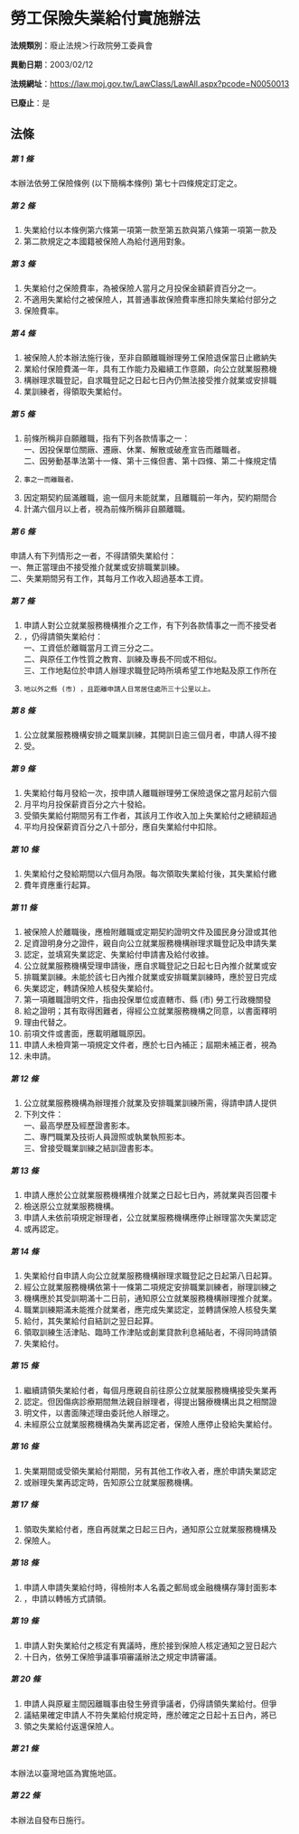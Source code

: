 # 勞工保險失業給付實施辦法

**法規類別**：廢止法規＞行政院勞工委員會

**異動日期**：2003/02/12  

**法規網址**：https://law.moj.gov.tw/LawClass/LawAll.aspx?pcode=N0050013

**已廢止**：是



## 法條
##### 第 1 條
本辦法依勞工保險條例 (以下簡稱本條例) 第七十四條規定訂定之。

##### 第 2 條
1. 失業給付以本條例第六條第一項第一款至第五款與第八條第一項第一款及
1. 第二款規定之本國籍被保險人為給付適用對象。

##### 第 3 條
1. 失業給付之保險費率，為被保險人當月之月投保金額薪資百分之一。
1. 不適用失業給付之被保險人，其普通事故保險費率應扣除失業給付部分之
1. 保險費率。

##### 第 4 條
1. 被保險人於本辦法施行後，至非自願離職辦理勞工保險退保當日止繳納失
1. 業給付保險費滿一年，具有工作能力及繼續工作意願，向公立就業服務機
1. 構辦理求職登記，自求職登記之日起七日內仍無法接受推介就業或安排職
1. 業訓練者，得領取失業給付。

##### 第 5 條
1. 前條所稱非自願離職，指有下列各款情事之一：  
一、因投保單位關廠、遷廠、休業、解散或破產宣告而離職者。  
二、因勞動基準法第十一條、第十三條但書、第十四條、第二十條規定情
1.     事之一而離職者。
1. 因定期契約屆滿離職，逾一個月未能就業，且離職前一年內，契約期間合
1. 計滿六個月以上者，視為前條所稱非自願離職。

##### 第 6 條
申請人有下列情形之一者，不得請領失業給付：  
一、無正當理由不接受推介就業或安排職業訓練。  
二、失業期間另有工作，其每月工作收入超過基本工資。

##### 第 7 條
1. 申請人對公立就業服務機構推介之工作，有下列各款情事之一而不接受者
1. ，仍得請領失業給付：  
一、工資低於離職當月工資三分之二。  
二、與原任工作性質之教育、訓練及專長不同或不相似。  
三、工作地點位於申請人辦理求職登記時所填希望工作地點及原工作所在
1.     地以外之縣 (市) ，且距離申請人日常居住處所三十公里以上。

##### 第 8 條
1. 公立就業服務機構安排之職業訓練，其開訓日逾三個月者，申請人得不接
1. 受。

##### 第 9 條
1. 失業給付每月發給一次，按申請人離職辦理勞工保險退保之當月起前六個
1. 月平均月投保薪資百分之六十發給。
1. 受領失業給付期間另有工作者，其該月工作收入加上失業給付之總額超過
1. 平均月投保薪資百分之八十部分，應自失業給付中扣除。

##### 第 10 條
1. 失業給付之發給期間以六個月為限。每次領取失業給付後，其失業給付繳
1. 費年資應重行起算。

##### 第 11 條
1. 被保險人於離職後，應檢附離職或定期契約證明文件及國民身分證或其他
1. 足資證明身分之證件，親自向公立就業服務機構辦理求職登記及申請失業
1. 認定，並填寫失業認定、失業給付申請書及給付收據。
1. 公立就業服務機構受理申請後，應自求職登記之日起七日內推介就業或安
1. 排職業訓練。未能於該七日內推介就業或安排職業訓練時，應於翌日完成
1. 失業認定，轉請保險人核發失業給付。
1. 第一項離職證明文件，指由投保單位或直轄市、縣 (市) 勞工行政機關發
1. 給之證明；其有取得困難者，得經公立就業服務機構之同意，以書面釋明
1. 理由代替之。
1. 前項文件或書面，應載明離職原因。
1. 申請人未檢齊第一項規定文件者，應於七日內補正；屆期未補正者，視為
1. 未申請。

##### 第 12 條
1. 公立就業服務機構為辦理推介就業及安排職業訓練所需，得請申請人提供
1. 下列文件：  
一、最高學歷及經歷證書影本。  
二、專門職業及技術人員證照或執業執照影本。  
三、曾接受職業訓練之結訓證書影本。

##### 第 13 條
1. 申請人應於公立就業服務機構推介就業之日起七日內，將就業與否回覆卡
1. 檢送原公立就業服務機構。
1. 申請人未依前項規定辦理者，公立就業服務機構應停止辦理當次失業認定
1. 或再認定。

##### 第 14 條
1. 失業給付自申請人向公立就業服務機構辦理求職登記之日起第八日起算。
1. 經公立就業服務機構依第十一條第二項規定安排職業訓練者，辦理訓練之
1. 機構應於其受訓期滿十二日前，通知原公立就業服務機構辦理推介就業。
1. 職業訓練期滿未能推介就業者，應完成失業認定，並轉請保險人核發失業
1. 給付，其失業給付自結訓之翌日起算。
1. 領取訓練生活津貼、臨時工作津貼或創業貸款利息補貼者，不得同時請領
1. 失業給付。

##### 第 15 條
1. 繼續請領失業給付者，每個月應親自前往原公立就業服務機構接受失業再
1. 認定。但因傷病診療期間無法親自辦理者，得提出醫療機構出具之相關證
1. 明文件，以書面陳述理由委託他人辦理之。
1. 未經原公立就業服務機構為失業再認定者，保險人應停止發給失業給付。

##### 第 16 條
1. 失業期間或受領失業給付期間，另有其他工作收入者，應於申請失業認定
1. 或辦理失業再認定時，告知原公立就業服務機構。

##### 第 17 條
1. 領取失業給付者，應自再就業之日起三日內，通知原公立就業服務機構及
1. 保險人。

##### 第 18 條
1. 申請人申請失業給付時，得檢附本人名義之郵局或金融機構存簿封面影本
1. ，申請以轉帳方式請領。

##### 第 19 條
1. 申請人對失業給付之核定有異議時，應於接到保險人核定通知之翌日起六
1. 十日內，依勞工保險爭議事項審議辦法之規定申請審議。

##### 第 20 條
1. 申請人與原雇主間因離職事由發生勞資爭議者，仍得請領失業給付。但爭
1. 議結果確定申請人不符失業給付規定時，應於確定之日起十五日內，將已
1. 領之失業給付返還保險人。

##### 第 21 條
本辦法以臺灣地區為實施地區。

##### 第 22 條
本辦法自發布日施行。


